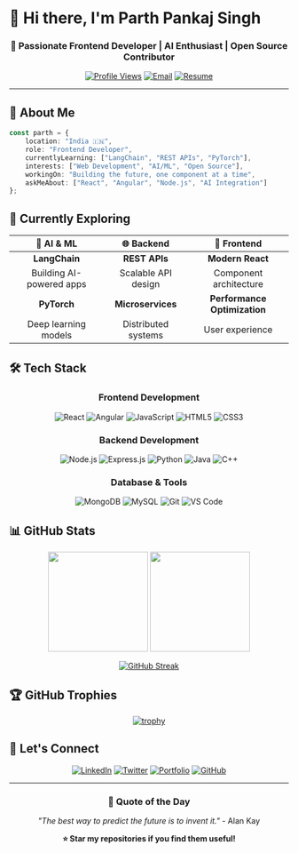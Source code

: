# 👋 Hi there, I'm Parth Pankaj Singh

<div align="center">
  
### 🚀 Passionate Frontend Developer | AI Enthusiast | Open Source Contributor

[![Profile Views](https://komarev.com/ghpvc/?username=parth-1104&label=Profile%20views&color=00d9ff&style=for-the-badge)](https://github.com/parth-1104)
[![Email](https://img.shields.io/badge/Email-singhparth427%40gmail.com-red?style=for-the-badge&logo=gmail&logoColor=white)](mailto:singhparth427@gmail.com)
[![Resume](https://img.shields.io/badge/Resume-View%20PDF-blue?style=for-the-badge&logo=googledocs&logoColor=white)](https://docs.google.com/document/d/1NDllD6hSF6pk24B4Wg9c_uEEi1BHy39-/edit?usp=sharing&ouid=106639654737822191735&rtpof=true&sd=true)

</div>

---

## 🎯 About Me

```typescript
const parth = {
    location: "India 🇮🇳",
    role: "Frontend Developer",
    currentlyLearning: ["LangChain", "REST APIs", "PyTorch"],
    interests: ["Web Development", "AI/ML", "Open Source"],
    workingOn: "Building the future, one component at a time",
    askMeAbout: ["React", "Angular", "Node.js", "AI Integration"]
};
```

## 🌱 Currently Exploring

<div align="center">

| 🤖 AI & ML | 🌐 Backend | 📱 Frontend |
|:----------:|:----------:|:-----------:|
| **LangChain** | **REST APIs** | **Modern React** |
| Building AI-powered apps | Scalable API design | Component architecture |
| **PyTorch** | **Microservices** | **Performance Optimization** |
| Deep learning models | Distributed systems | User experience |

</div>

## 🛠️ Tech Stack

<div align="center">

### Frontend Development
![React](https://img.shields.io/badge/React-20232A?style=for-the-badge&logo=react&logoColor=61DAFB)
![Angular](https://img.shields.io/badge/Angular-DD0031?style=for-the-badge&logo=angular&logoColor=white)
![JavaScript](https://img.shields.io/badge/JavaScript-F7DF1E?style=for-the-badge&logo=javascript&logoColor=black)
![HTML5](https://img.shields.io/badge/HTML5-E34F26?style=for-the-badge&logo=html5&logoColor=white)
![CSS3](https://img.shields.io/badge/CSS3-1572B6?style=for-the-badge&logo=css3&logoColor=white)

### Backend Development
![Node.js](https://img.shields.io/badge/Node.js-43853D?style=for-the-badge&logo=node.js&logoColor=white)
![Express.js](https://img.shields.io/badge/Express.js-404D59?style=for-the-badge&logo=express&logoColor=white)
![Python](https://img.shields.io/badge/Python-3776AB?style=for-the-badge&logo=python&logoColor=white)
![Java](https://img.shields.io/badge/Java-ED8B00?style=for-the-badge&logo=java&logoColor=white)
![C++](https://img.shields.io/badge/C++-00599C?style=for-the-badge&logo=cplusplus&logoColor=white)

### Database & Tools
![MongoDB](https://img.shields.io/badge/MongoDB-4EA94B?style=for-the-badge&logo=mongodb&logoColor=white)
![MySQL](https://img.shields.io/badge/MySQL-00000F?style=for-the-badge&logo=mysql&logoColor=white)
![Git](https://img.shields.io/badge/Git-F05032?style=for-the-badge&logo=git&logoColor=white)
![VS Code](https://img.shields.io/badge/VS_Code-007ACC?style=for-the-badge&logo=visual-studio-code&logoColor=white)

</div>

## 📊 GitHub Stats

<div align="center">
  
<img height="180em" src="https://github-readme-stats.vercel.app/api?username=parth-1104&show_icons=true&theme=tokyonight&include_all_commits=true&count_private=true"/>
<img height="180em" src="https://github-readme-stats.vercel.app/api/top-langs/?username=parth-1104&layout=compact&langs_count=8&theme=tokyonight"/>

</div>

<div align="center">
  
[![GitHub Streak](https://github-readme-streak-stats.herokuapp.com/?user=parth-1104&theme=tokyonight)](https://github.com/parth-1104)

</div>

## 🏆 GitHub Trophies

<div align="center">
  
[![trophy](https://github-profile-trophy.vercel.app/?username=parth-1104&theme=tokyonight&column=7)](https://github.com/ryo-ma/github-profile-trophy)

</div>

## 🤝 Let's Connect

<div align="center">

[![LinkedIn](https://img.shields.io/badge/LinkedIn-0077B5?style=for-the-badge&logo=linkedin&logoColor=white)]([https://linkedin.com/in/parth-pankaj-singh](https://www.linkedin.com/in/parth-singh427/))
[![Twitter](https://img.shields.io/badge/Twitter-1DA1F2?style=for-the-badge&logo=twitter&logoColor=white)](https://twitter.com/parth_1104)
[![Portfolio](https://img.shields.io/badge/Portfolio-255E63?style=for-the-badge&logo=About.me&logoColor=white)](https://your-portfolio-url.com)
[![GitHub](https://img.shields.io/badge/GitHub-100000?style=for-the-badge&logo=github&logoColor=white)](https://github.com/parth-1104)

</div>

---

<div align="center">
  
### 💭 Quote of the Day
*"The best way to predict the future is to invent it."* - Alan Kay

**⭐ Star my repositories if you find them useful!**

</div>
